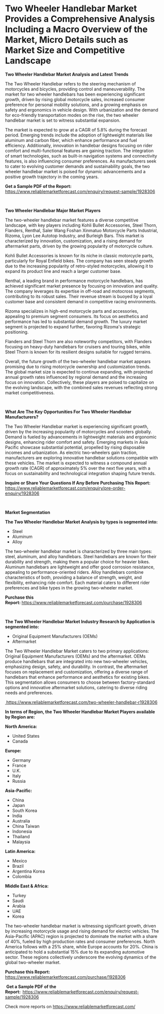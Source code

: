 <p><h1>Two Wheeler Handlebar Market Provides a Comprehensive Analysis Including a Macro Overview of the Market, Micro Details such as Market Size and Competitive Landscape</h1></p><p><strong>Two Wheeler Handlebar Market Analysis and Latest Trends</strong></p>
<p><p>The Two Wheeler Handlebar refers to the steering mechanism of motorcycles and bicycles, providing control and maneuverability. The market for two wheeler handlebars has been experiencing significant growth, driven by rising global motorcycle sales, increased consumer preference for personal mobility solutions, and a growing emphasis on safety and ergonomics in vehicle design. With urbanization and the demand for eco-friendly transportation modes on the rise, the two wheeler handlebar market is set to witness substantial expansion.</p><p>The market is expected to grow at a CAGR of 5.8% during the forecast period. Emerging trends include the adoption of lightweight materials like aluminum and carbon fiber, which enhance performance and fuel efficiency. Additionally, innovation in handlebar designs focusing on rider comfort and multi-functional features are gaining traction. The integration of smart technologies, such as built-in navigation systems and connectivity features, is also influencing consumer preferences. As manufacturers seek to cater to evolving customer demands and sustainability goals, the two wheeler handlebar market is poised for dynamic advancements and a positive growth trajectory in the coming years.</p></p>
<p><strong>Get a Sample PDF of the Report:&nbsp;</strong> <a href="https://www.reliablemarketforecast.com/enquiry/request-sample/1928306?utm_campaign=1950&utm_medium=2&utm_source=Github&utm_content=ia&utm_term=15012025&utm_id=two-wheeler-handlebar">https://www.reliablemarketforecast.com/enquiry/request-sample/1928306</a></p>
<p>&nbsp;</p>
<p><strong>Two Wheeler Handlebar Major Market Players</strong></p>
<p><p>The two-wheeler handlebar market features a diverse competitive landscape, with key players including Kohli Bullet Accessories, Steel Thorn, Flanders, Renthal, Saler Wang Foshan Xinmatuo Motorcycle Parts Industrial, Rizoma, Lyon Lee Autotop Industry, and Burleigh Bars. This market is characterized by innovation, customization, and a rising demand for aftermarket parts, driven by the growing popularity of motorcycle culture.</p><p>Kohli Bullet Accessories is known for its niche in classic motorcycle parts, particularly for Royal Enfield bikes. The company has seen steady growth due to the increasing popularity of retro-styled motorcycles, allowing it to expand its product line and reach a larger customer base.</p><p>Renthal, a leading brand in performance motorcycle handlebars, has achieved significant market presence by focusing on innovation and quality. The company leverages its expertise in off-road and motocross segments, contributing to its robust sales. Their revenue stream is buoyed by a loyal customer base and consistent demand in competitive racing environments.</p><p>Rizoma specializes in high-end motorcycle parts and accessories, appealing to premium segment consumers. Its focus on aesthetics and performance has led to substantial demand growth. The luxury market segment is projected to expand further, favoring Rizoma's strategic positioning.</p><p>Flanders and Steel Thorn are also noteworthy competitors, with Flanders focusing on heavy-duty handlebars for cruisers and touring bikes, while Steel Thorn is known for its resilient designs suitable for rugged terrains.</p><p>Overall, the future growth of the two-wheeler handlebar market appears promising due to rising motorcycle ownership and customization trends. The global market size is expected to continue expanding, with projected annual growth rates influenced by regional demand and the increasing focus on innovation. Collectively, these players are poised to capitalize on the evolving landscape, with the combined sales revenues reflecting strong market competitiveness.</p></p>
<p>&nbsp;</p>
<p><strong>What Are The Key Opportunities For Two Wheeler Handlebar Manufacturers?</strong></p>
<p><p>The Two Wheeler Handlebar market is experiencing significant growth, driven by the increasing popularity of motorcycles and scooters globally. Demand is fueled by advancements in lightweight materials and ergonomic designs, enhancing rider comfort and safety. Emerging markets in Asia Pacific showcase substantial potential, propelled by rising disposable incomes and urbanization. As electric two-wheelers gain traction, manufacturers are exploring innovative handlebar solutions compatible with these vehicles. The market is expected to witness a compound annual growth rate (CAGR) of approximately 5% over the next five years, with a focus on sustainability and technological integration shaping future trends.</p></p>
<p><strong>Inquire or Share Your Questions If Any Before Purchasing This Report:</strong> <a href="https://www.reliablemarketforecast.com/enquiry/pre-order-enquiry/1928306?utm_campaign=1950&utm_medium=2&utm_source=Github&utm_content=ia&utm_term=15012025&utm_id=two-wheeler-handlebar">https://www.reliablemarketforecast.com/enquiry/pre-order-enquiry/1928306</a></p>
<p>&nbsp;</p>
<p><strong>Market Segmentation</strong></p>
<p><strong>The Two Wheeler Handlebar Market Analysis by types is segmented into:</strong></p>
<p><ul><li>Steel</li><li>Aluminum</li><li>Alloy</li></ul></p>
<p><p>The two-wheeler handlebar market is characterized by three main types: steel, aluminum, and alloy handlebars. Steel handlebars are known for their durability and strength, making them a popular choice for heavier bikes. Aluminum handlebars are lightweight and offer good corrosion resistance, appealing to performance-oriented riders. Alloy handlebars combine characteristics of both, providing a balance of strength, weight, and flexibility, enhancing ride comfort. Each material caters to different rider preferences and bike types in the growing two-wheeler market.</p></p>
<p><strong>Purchase this Report:&nbsp;</strong><a href="https://www.reliablemarketforecast.com/purchase/1928306?utm_campaign=1950&utm_medium=2&utm_source=Github&utm_content=ia&utm_term=15012025&utm_id=two-wheeler-handlebar">https://www.reliablemarketforecast.com/purchase/1928306</a></p>
<p>&nbsp;</p>
<p><strong>The Two Wheeler Handlebar Market Industry Research by Application is segmented into:</strong></p>
<p><ul><li>Original Equipment Manufacturers (OEMs)</li><li>Aftermarket</li></ul></p>
<p><p>The Two Wheeler Handlebar Market caters to two primary applications: Original Equipment Manufacturers (OEMs) and the aftermarket. OEMs produce handlebars that are integrated into new two-wheeler vehicles, emphasizing design, safety, and durability. In contrast, the aftermarket focuses on replacement and customization, offering a diverse range of handlebars that enhance performance and aesthetics for existing bikes. This segmentation allows consumers to choose between factory-standard options and innovative aftermarket solutions, catering to diverse riding needs and preferences.</p></p>
<p><a href="https://www.reliablemarketforecast.com/two-wheeler-handlebar-r1928306?utm_campaign=1950&utm_medium=2&utm_source=Github&utm_content=ia&utm_term=15012025&utm_id=two-wheeler-handlebar">&nbsp;https://www.reliablemarketforecast.com/two-wheeler-handlebar-r1928306</a></p>
<p><strong>In terms of Region, the Two Wheeler Handlebar Market Players available by Region are:</strong></p>
<p>
    <p> <strong> North America: </strong>
        <ul>
            <li>United States</li>
            <li>Canada</li>
        </ul>
        </p> 
    <p> <strong> Europe: </strong>
        <ul>
            <li>Germany</li>
            <li>France</li>
            <li>U.K.</li>
            <li>Italy</li>
            <li>Russia</li>
        </ul>
        </p> 
    <p> <strong> Asia-Pacific: </strong>
        <ul>
            <li>China</li>
            <li>Japan</li>
            <li>South Korea</li>
            <li>India</li>
            <li>Australia</li>
            <li>China Taiwan</li>
            <li>Indonesia</li>
            <li>Thailand</li>
            <li>Malaysia</li>
        </ul>
        </p> 
    <p> <strong> Latin America: </strong>
        <ul>
            <li>Mexico</li>
            <li>Brazil</li>
            <li>Argentina Korea</li>
            <li>Colombia</li>
        </ul>
        </p> 
    <p> <strong> Middle East & Africa: </strong>
        <ul>
            <li>Turkey</li>
            <li>Saudi</li>
            <li>Arabia</li>
            <li>UAE</li>
            <li>Korea</li>
        </ul>
    </p>
    </p>
<p><p>The two-wheeler handlebar market is witnessing significant growth, driven by increasing motorcycle usage and rising demand for electric vehicles. The Asia-Pacific (APAC) region is projected to dominate the market with a share of 40%, fueled by high production rates and consumer preferences. North America follows with a 25% share, while Europe accounts for 20%. China is anticipated to hold a substantial 15% due to its expanding automotive sector. These regions collectively underscore the evolving dynamics of the global two-wheeler market.</p></p>
<p><strong>Purchase this Report: </strong><a href="https://www.reliablemarketforecast.com/purchase/1928306?utm_campaign=1950&utm_medium=2&utm_source=Github&utm_content=ia&utm_term=15012025&utm_id=two-wheeler-handlebar">https://www.reliablemarketforecast.com/purchase/1928306</a></p>
<p>&nbsp;<strong>Get a Sample PDF of the Report:&nbsp;&nbsp;</strong><a href="https://www.reliablemarketforecast.com/enquiry/request-sample/1928306?utm_campaign=1950&utm_medium=2&utm_source=Github&utm_content=ia&utm_term=15012025&utm_id=two-wheeler-handlebar">https://www.reliablemarketforecast.com/enquiry/request-sample/1928306</a></p>
<p><strong></strong></p>
<p>Check more reports on <a href="https://www.reliablemarketforecast.com/?utm_campaign=1950&utm_medium=2&utm_source=Github&utm_content=ia&utm_term=15012025&utm_id=two-wheeler-handlebar">https://www.reliablemarketforecast.com/</a></p>